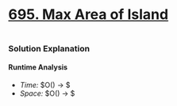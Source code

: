 # [695. Max Area of Island](https://leetcode.com/problems/max-area-of-island/)

```python


```

### Solution Explanation 

#### Runtime Analysis  
- *Time:* $O() -> $
- *Space:* $O() -> $ 